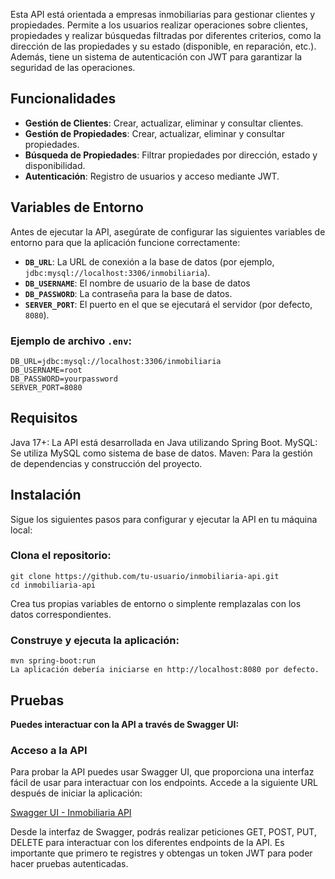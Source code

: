 Esta API está orientada a empresas inmobiliarias para gestionar clientes y propiedades. Permite a los usuarios realizar operaciones sobre clientes, propiedades y realizar búsquedas filtradas por diferentes criterios, como la dirección de las propiedades y su estado (disponible, en reparación, etc.). Además, tiene un sistema de autenticación con JWT para garantizar la seguridad de las operaciones.

## Funcionalidades

- **Gestión de Clientes**: Crear, actualizar, eliminar y consultar clientes.
- **Gestión de Propiedades**: Crear, actualizar, eliminar y consultar propiedades.
- **Búsqueda de Propiedades**: Filtrar propiedades por dirección, estado y disponibilidad.
- **Autenticación**: Registro de usuarios y acceso mediante JWT.


## Variables de Entorno

Antes de ejecutar la API, asegúrate de configurar las siguientes variables de entorno para que la aplicación funcione correctamente:

- **`DB_URL`**: La URL de conexión a la base de datos (por ejemplo, `jdbc:mysql://localhost:3306/inmobiliaria`).
- **`DB_USERNAME`**: El nombre de usuario de la base de datos
- **`DB_PASSWORD`**: La contraseña para la base de datos.
- **`SERVER_PORT`**: El puerto en el que se ejecutará el servidor (por defecto, `8080`).

### Ejemplo de archivo `.env`:

```dotenv
DB_URL=jdbc:mysql://localhost:3306/inmobiliaria
DB_USERNAME=root
DB_PASSWORD=yourpassword
SERVER_PORT=8080
```

## Requisitos
Java 17+: La API está desarrollada en Java utilizando Spring Boot.
MySQL: Se utiliza MySQL como sistema de base de datos.
Maven: Para la gestión de dependencias y construcción del proyecto.

## Instalación
Sigue los siguientes pasos para configurar y ejecutar la API en tu máquina local:

### Clona el repositorio:
```dotenv
git clone https://github.com/tu-usuario/inmobiliaria-api.git
cd inmobiliaria-api
```
Crea tus propias variables de entorno o simplente remplazalas con los datos correspondientes.

### Construye y ejecuta la aplicación:
```dotenv
mvn spring-boot:run
La aplicación debería iniciarse en http://localhost:8080 por defecto.
```
## Pruebas
**Puedes interactuar con la API a través de Swagger UI:**

### Acceso a la API

Para probar la API puedes usar Swagger UI, que proporciona una interfaz fácil de usar para interactuar con los endpoints. Accede a la siguiente URL después de iniciar la aplicación:

[Swagger UI - Inmobiliaria API](http://localhost:8080/swagger-ui/index.html)

Desde la interfaz de Swagger, podrás realizar peticiones GET, POST, PUT, DELETE para interactuar con los diferentes endpoints de la API. Es importante que primero te registres y obtengas un token JWT para poder hacer pruebas autenticadas.